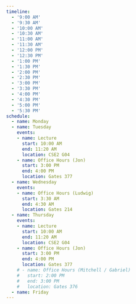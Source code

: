 ```yaml
---
timeline:
  - '9:00 AM'
  - '9:30 AM'
  - '10:00 AM'
  - '10:30 AM'
  - '11:00 AM'
  - '11:30 AM'
  - '12:00 PM'
  - '12:30 PM'
  - '1:00 PM'
  - '1:30 PM'
  - '2:00 PM'
  - '2:30 PM'
  - '3:00 PM'
  - '3:30 PM'
  - '4:00 PM'
  - '4:30 PM'
  - '5:00 PM'
  - '5:30 PM'
schedule:
  - name: Monday
  - name: Tuesday
    events:
    - name: Lecture
      start: 10:00 AM
      end: 11:20 AM
      location: CSE2 G04
    - name: Office Hours (Jon)
      start: 3:00 PM
      end: 4:00 PM
      location: Gates 377
  - name: Wednesday
    events:
    - name: Office Hours (Ludwig)
      start: 3:30 AM
      end: 4:30 AM
      location: Gates 214
  - name: Thursday
    events:
    - name: Lecture
      start: 10:00 AM
      end: 11:20 AM
      location: CSE2 G04
    - name: Office Hours (Jon)
      start: 3:00 PM
      end: 4:00 PM
      location: Gates 377
    # - name: Office Hours (Mitchell / Gabriel)
    #   start: 2:00 PM
    #   end: 3:00 PM
    #   location: Gates 376
  - name: Friday
---
```

